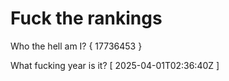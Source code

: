 # Fuck the rankings

Who the hell am I?
{ 17736453 }

What fucking year is it?
[ 2025-04-01T02:36:40Z ]
